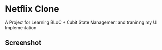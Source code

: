 # Netflix Clone

A Project for Learning BLoC + Cubit State Management and tranining my UI Implementation

## Screenshot


